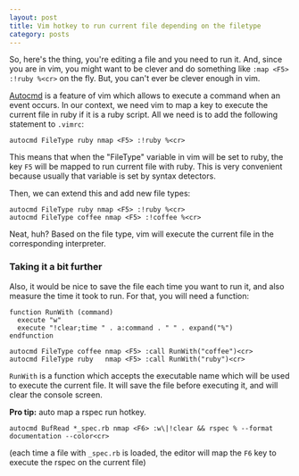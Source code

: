 ```yaml
---
layout: post
title: Vim hotkey to run current file depending on the filetype
category: posts
---
```


So, here's the thing, you're editing a file and you need to run it. And, since
you are in vim, you might want to be clever and do something like
`:map <F5> :!ruby %<cr>` on the fly. But, you can't ever be clever enough in vim.

[Autocmd][1] is a feature of vim which allows to execute a command when an
event occurs. In our context, we need vim to map a key to execute the current
file in ruby if it is a ruby script. All we need is to add the following statement
to `.vimrc`:

    autocmd FileType ruby nmap <F5> :!ruby %<cr>

This means that when the "FileType" variable in vim will be set to ruby, the
key `F5` will be mapped to run current file with ruby. This is very convenient
because usually that variable is set by syntax detectors.

Then, we can extend this and add new file types:

```vim
autocmd FileType ruby nmap <F5> :!ruby %<cr>
autocmd FileType coffee nmap <F5> :!coffee %<cr>
```

Neat, huh? Based on the file type, vim will execute the current file in the
corresponding interpreter.

### Taking it a bit further

Also, it would be nice to save the file each time you want to run it, and also
measure the time it took to run. For that, you will need a function:

```vim
function RunWith (command)
  execute "w"
  execute "!clear;time " . a:command . " " . expand("%")
endfunction

autocmd FileType coffee nmap <F5> :call RunWith("coffee")<cr>
autocmd FileType ruby   nmap <F5> :call RunWith("ruby")<cr>
```

`RunWith` is a function which accepts the executable name which will be used to
execute the current file. It will save the file before executing it, and will
clear the console screen.

**Pro tip:** auto map a rspec run hotkey.

```vim
autocmd BufRead *_spec.rb nmap <F6> :w\|!clear && rspec % --format documentation --color<cr>
```

(each time a file with `_spec.rb` is loaded, the editor will map the `F6` key
to execute the rspec on the current file)

[1]: http://vimdoc.sourceforge.net/htmldoc/autocmd.html
